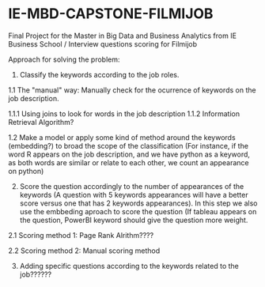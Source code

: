 # IE-MBD-CAPSTONE-FILMIJOB
Final Project for the Master in Big Data and Business Analytics from IE Business School / Interview questions scoring for Filmijob


Approach for solving the problem:

1. Classify the keywords according to the job roles.

 1.1 The "manual" way: Manually check for the ocurrence of keywords on the job description.

   1.1.1 Using joins to look for words in the job description
   1.1.2 Information Retrieval Algorithm?

 1.2 Make a model or apply some kind of method around the keywords (embedding?) to broad the scope of the classification (For instance, if the word R appears
on the job description, and we have python as a keyword, as both words are similar or relate to each other, we count an appearance on python) 

2. Score the question accordingly to the number of appearances of the keywords (A question with 5 keywords appearances will have a better score versus one that
has 2 keywords appearances). In this step we also use the embbeding aproach to score the question (If tableau appears on the question, PowerBI keyword should 
give the question more weight.

 2.1 Scoring method 1: Page Rank Alrithm????
 
 2.2 Scoring method 2: Manual scoring method
 
3. Adding specific questions according to the keywords related to the job??????

